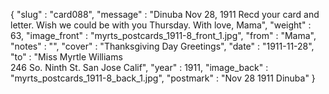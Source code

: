 {
  "slug" : "card088",
  "message" : "Dinuba Nov 28, 1911 Recd your card and letter. Wish we could be with you Thursday. With love, Mama",
  "weight" : 63,
  "image_front" : "myrts_postcards_1911-8_front_1.jpg",
  "from" : "Mama",
  "notes" : "",
  "cover" : "Thanksgiving Day Greetings",
  "date" : "1911-11-28",
  "to" : "Miss Myrtle Williams<br> 246 So. Ninth St. San Jose Calif",
  "year" : 1911,
  "image_back" : "myrts_postcards_1911-8_back_1.jpg",
  "postmark" : "Nov 28 1911 Dinuba"
}
